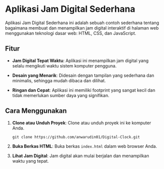 # Aplikasi Jam Digital Sederhana

Aplikasi Jam Digital Sederhana ini adalah sebuah contoh sederhana tentang bagaimana membuat dan menampilkan jam digital interaktif di halaman web menggunakan teknologi dasar web: HTML, CSS, dan JavaScript.

## Fitur

- **Jam Digital Tepat Waktu**: Aplikasi ini menampilkan jam digital yang selalu mengikuti waktu sistem komputer pengguna.

- **Desain yang Menarik**: Didesain dengan tampilan yang sederhana dan minimalis, sehingga mudah dibaca dan dilihat.

- **Ringan dan Cepat**: Aplikasi ini memiliki footprint yang sangat kecil dan tidak memerlukan sumber daya yang signifikan.

## Cara Menggunakan

1. **Clone atau Unduh Proyek**: Clone atau unduh proyek ini ke komputer Anda.

   ```
   git clone https://github.com/anwarudin01/Digital-Clock.git
   ```

2. **Buka Berkas HTML**: Buka berkas `index.html` dalam web browser Anda.

3. **Lihat Jam Digital**: Jam digital akan mulai berjalan dan menampilkan waktu yang tepat.
